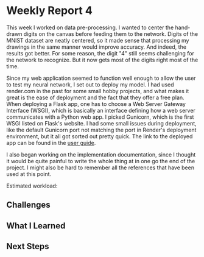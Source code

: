 # Weekly Report 4

This week I worked on data pre-processing.
I wanted to center the hand-drawn digits on the canvas before feeding them to the network.
Digits of the MNIST dataset are neatly centered, so it made sense that processing my drawings in the same manner would improve accuracy.
And indeed, the results got better.
For some reason, the digit "4" still seems challenging for the network to recognize.
But it now gets most of the digits right most of the time.

Since my web application seemed to function well enough to allow the user to test my neural network, I set out to deploy my model.
I had used render.com in the past for some small hobby projects, and what makes it great is
the ease of deployment and the fact that they offer a free plan.
When deploying a Flask app, one has to choose a Web Server Gateway Interface (WSGI),
which is basically an interface defining how a web server communicates with a Python web app.
I picked Gunicorn, which is the first WSGI listed on Flask's website.
I had some small issues during deployment, like the default Gunicorn port not matching the port in Render's deployment environment, but it all got sorted out pretty quick.
The link to the deployed app can be found in the [user guide](../user-guide.md).

I also began working on the implementation documentation, since I thought it would
be quite painful to write the whole thing at in one go the end of the project.
I might also be hard to remember all the references that have been used at this point.

Estimated workload:

## Challenges

## What I Learned

## Next Steps
